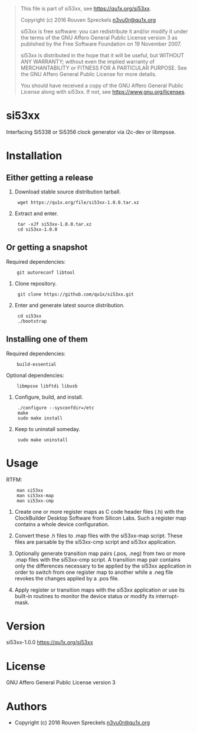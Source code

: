 > This file is part of si53xx, see <https://qu1x.org/si53xx>.
> 
> Copyright (c) 2016 Rouven Spreckels <n3vu0r@qu1x.org>
> 
> si53xx is free software: you can redistribute it and/or modify
> it under the terms of the GNU Affero General Public License version 3
> as published by the Free Software Foundation on 19 November 2007.
> 
> si53xx is distributed in the hope that it will be useful,
> but WITHOUT ANY WARRANTY; without even the implied warranty of
> MERCHANTABILITY or FITNESS FOR A PARTICULAR PURPOSE. See the
> GNU Affero General Public License for more details.
> 
> You should have received a copy of the GNU Affero General Public License
> along with si53xx. If not, see <https://www.gnu.org/licenses>.

si53xx
======

Interfacing Si5338 or Si5356 clock generator via i2c-dev or libmpsse.

Installation
============

Either getting a release
------------------------

1. Download stable source distribution tarball.

		wget https://qu1x.org/file/si53xx-1.0.0.tar.xz

2. Extract and enter.

		tar -xJf si53xx-1.0.0.tar.xz
		cd si53xx-1.0.0

Or getting a snapshot
---------------------

Required dependencies:

		git autoreconf libtool

1. Clone repository.

		git clone https://github.com/qu1x/si53xx.git

2. Enter and generate latest source distribution.

		cd si53xx
		./bootstrap

Installing one of them
----------------------

Required dependencies:

		build-essential

Optional dependencies:

		libmpsse libftdi libusb

1. Configure, build, and install.

		./configure --sysconfdir=/etc
		make
		sudo make install

2. Keep to uninstall someday.

		sudo make uninstall

Usage
=====

RTFM:

		man si53xx
		man si53xx-map
		man si53xx-cmp

1. Create one or more register maps as C code header files (.h) with the
   ClockBuilder Desktop Software from Silicon Labs. Such a register map contains
   a whole device configuration.

2. Convert these .h files to .map files with the si53xx-map script. These files
   are parsable by the si53xx-cmp script and si53xx application.

3. Optionally generate transition map pairs (.pos, .neg) from two or more .map
   files with the si53xx-cmp script. A transition map pair contains only the
   differences necessary to be applied by the si53xx application in order to
   switch from one register map to another while a .neg file revokes the changes
   applied by a .pos file.

4. Apply register or transition maps with the si53xx application or use its
   built-in routines to monitor the device status or modify its interrupt-mask.

Version
=======

si53xx-1.0.0 <https://qu1x.org/si53xx>

License
=======

GNU Affero General Public License version 3

Authors
=======

* Copyright (c) 2016 Rouven Spreckels <n3vu0r@qu1x.org>

